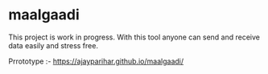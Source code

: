# maalgaadi

This project is work in progress. With this tool anyone can send and receive data easily and stress free.

Prrototype :- https://ajayparihar.github.io/maalgaadi/
